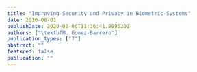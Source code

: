 ```yaml
---
title: "Improving Security and Privacy in Biometric Systems"
date: 2016-06-01
publishDate: 2020-02-06T11:36:41.889520Z
authors: ["\textbfM. Gomez-Barrero"]
publication_types: ["7"]
abstract: ""
featured: false
publication: ""
---
```


